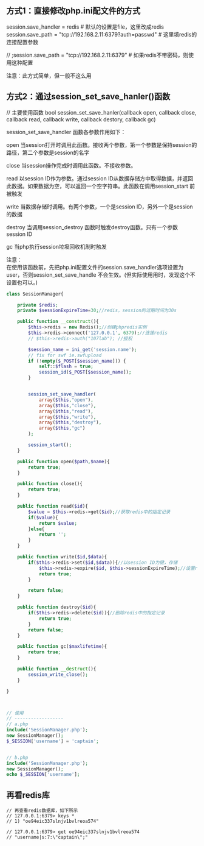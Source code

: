 



方式1：直接修改php.ini配文件的方式
-----------
session.save_handler = redis    # 默认的设置是file，这里改成redis  
session.save_path = "tcp://192.168.2.11:6379?auth=passwd" # 这里填redis的连接配置参数  

// ;session.save_path = "tcp://192.168.2.11:6379"  # 如果redis不带密码，则使用这种配置  

注意：此方式简单，但一般不这么用  






方式2：通过session_set_save_hanler()函数
-----------
// 主要使用函数 
bool session_set_save_hanler(callback open, callback close, callback read, callback write, callback destory, callback gc)  


session_set_save_handler 函数各参数作用如下：  
  
open    当session打开时调用此函数。接收两个参数，第一个参数是保持session的路径，第二个参数是session的名字  

close   当session操作完成时调用此函数。不接收参数。  

read    以session ID作为参数。通过session ID从数据存储方中取得数据，并返回此数据。如果数据为空，可以返回一个空字符串。此函数在调用session_start 前被触发  

write   当数据存储时调用。有两个参数，一个是session ID，另外一个是session的数据  

destroy 当调用session_destroy 函数时触发destroy函数。只有一个参数 session ID  

gc  当php执行session垃圾回收机制时触发  

注意：  
在使用该函数前，先把php.ini配置文件的session.save_handler选项设置为user，否则session_set_save_handle 不会生效。(但实际使用用时，发现这个不设置也可以。)  



```php
class SessionManager{

    private $redis;
    private $sessionExpireTime=30;//redis，session的过期时间为30s

    public function __construct(){
        $this->redis = new Redis();//创建phpredis实例
        $this->redis->connect('127.0.0.1', 6379);//连接redis
        // $this->redis->auth("107lab"); //授权

        $session_name = ini_get('session.name');
        // fix for swf ie.swfupload
        if (!empty($_POST[$session_name])) {
            self::$flash = true;
            session_id($_POST[$session_name]);
        }


        session_set_save_handler(
            array($this,"open"),
            array($this,"close"),
            array($this,"read"),
            array($this,"write"),
            array($this,"destroy"),
            array($this,"gc")
        );

        session_start();
    }

    public function open($path,$name){
        return true;
    }

    public function close(){
        return true;
    }

    public function read($id){
        $value = $this->redis->get($id);//获取redis中的指定记录
        if($value){
            return $value;
        }else{
            return '';
        }
    }

    public function write($id,$data){
        if($this->redis->set($id,$data)){//以session ID为键，存储
            $this->redis->expire($id, $this->sessionExpireTime);//设置redis中数据的过期时间，即session的过期时间
            return true;
        }

        return false;
    }

    public function destroy($id){
        if($this->redis->delete($id)){//删除redis中的指定记录
            return true;
        }
        return false;
    }

    public function gc($maxlifetime){
        return true;
    }

    public function __destruct(){
        session_write_close();
    }

}



// 使用
// ------------------
// a.php
include('SessionManager.php');
new SessionManager();
$_SESSION['username'] = 'captain';


// b.php
include('SessionManager.php');
new SessionManager();
echo $_SESSION['username'];
```


再看redis库
------------------
```
// 再查看redis数据库，如下所示
// 127.0.0.1:6379> keys *
// 1) "oe94eic337slnjv1bvlreoa574"

// 127.0.0.1:6379> get oe94eic337slnjv1bvlreoa574
// "username|s:7:\"captain\";"
```





